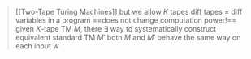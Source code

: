 >[[Two-Tape Turing Machines]] but we allow $K$ tapes
>	diff tapes = diff variables in a program
>		==does not change computation power!==
>given $K$-tape TM $M$, there $\exists$ way to systematically construct equivalent standard TM $M'$ 
>	both $M$ and $M'$ behave the same way on each input $w$ 